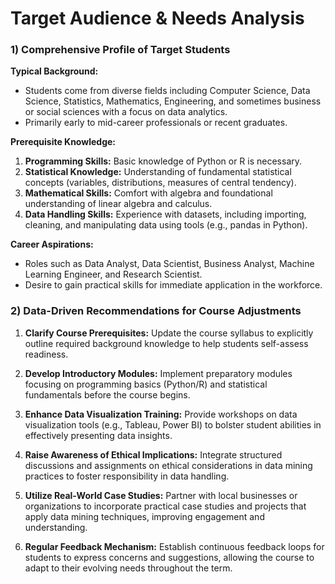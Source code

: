 Target Audience & Needs Analysis
================================

### 1) Comprehensive Profile of Target Students

**Typical Background:**
- Students come from diverse fields including Computer Science, Data Science, Statistics, Mathematics, Engineering, and sometimes business or social sciences with a focus on data analytics.
- Primarily early to mid-career professionals or recent graduates.

**Prerequisite Knowledge:**
1. **Programming Skills:** Basic knowledge of Python or R is necessary.
2. **Statistical Knowledge:** Understanding of fundamental statistical concepts (variables, distributions, measures of central tendency).
3. **Mathematical Skills:** Comfort with algebra and foundational understanding of linear algebra and calculus.
4. **Data Handling Skills:** Experience with datasets, including importing, cleaning, and manipulating data using tools (e.g., pandas in Python).

**Career Aspirations:**
- Roles such as Data Analyst, Data Scientist, Business Analyst, Machine Learning Engineer, and Research Scientist.
- Desire to gain practical skills for immediate application in the workforce.

### 2) Data-Driven Recommendations for Course Adjustments

1. **Clarify Course Prerequisites:** Update the course syllabus to explicitly outline required background knowledge to help students self-assess readiness.
  
2. **Develop Introductory Modules:** Implement preparatory modules focusing on programming basics (Python/R) and statistical fundamentals before the course begins.

3. **Enhance Data Visualization Training:** Provide workshops on data visualization tools (e.g., Tableau, Power BI) to bolster student abilities in effectively presenting data insights.

4. **Raise Awareness of Ethical Implications:** Integrate structured discussions and assignments on ethical considerations in data mining practices to foster responsibility in data handling.

5. **Utilize Real-World Case Studies:** Partner with local businesses or organizations to incorporate practical case studies and projects that apply data mining techniques, improving engagement and understanding.

6. **Regular Feedback Mechanism:** Establish continuous feedback loops for students to express concerns and suggestions, allowing the course to adapt to their evolving needs throughout the term.